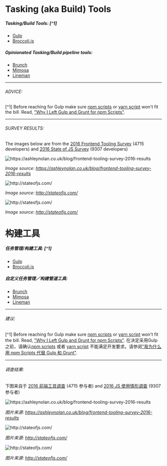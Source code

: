 # Tasking (aka Build) Tools 

##### Tasking/Build Tools: [^1]

* [Gulp](http://gulpjs.com/)
* [Broccoli.js](http://broccolijs.com/)

##### Opinionated Tasking/Build pipeline tools:

* [Brunch](http://brunch.io/)
* [Mimosa](http://mimosa.io/)
* [Lineman](http://linemanjs.com/)

***

###### ADVICE:

[^1] Before reaching for Gulp make sure [npm scripts](https://docs.npmjs.com/misc/scripts) or [yarn script](https://yarnpkg.com/en/docs/package-json#toc-scripts) won't fit the bill. Read, ["Why I Left Gulp and Grunt for npm Scripts"](https://medium.freecodecamp.com/why-i-left-gulp-and-grunt-for-npm-scripts-3d6853dd22b8#.nw3huib54).

***

###### SURVEY RESULTS:

The images below are from the [2016 Frontend Tooling Survey](https://ashleynolan.co.uk/blog/frontend-tooling-survey-2016-results) (4715 developers) and [2016 State of JS Survey](http://stateofjs.com/) (9307 developers)

![](../images/q11.jpg "https://ashleynolan.co.uk/blog/frontend-tooling-survey-2016-results")

<cite>Image source: <a href="https://ashleynolan.co.uk/blog/frontend-tooling-survey-2016-results">https://ashleynolan.co.uk/blog/frontend-tooling-survey-2016-results</a></cite>

![](../images/task1.png "http://stateofjs.com/")

<cite>Image source: <a href="http://stateofjs.com/">http://stateofjs.com/</a></cite>

![](../images/tasks2.png "http://stateofjs.com/")

<cite>Image source: <a href="http://stateofjs.com/">http://stateofjs.com/</a></cite>

# 构建工具

##### 任务管理/构建工具: [^1]

* [Gulp](http://gulpjs.com/)
* [Broccoli.js](http://broccolijs.com/)

##### 自定义任务管理／构建管道工具:

* [Brunch](http://brunch.io/)
* [Mimosa](http://mimosa.io/)
* [Lineman](http://linemanjs.com/)

***

###### 建议:

[^1] Before reaching for Gulp make sure [npm scripts](https://docs.npmjs.com/misc/scripts) or [yarn script](https://yarnpkg.com/en/docs/package-json#toc-scripts) won't fit the bill. Read, ["Why I Left Gulp and Grunt for npm Scripts"](https://medium.freecodecamp.com/why-i-left-gulp-and-grunt-for-npm-scripts-3d6853dd22b8#.nw3huib54).
在决定采用Gulp之前，请确认[npm scripts](https://docs.npmjs.com/misc/scripts) 或者 [yarn script](https://yarnpkg.com/en/docs/package-json#toc-scripts) 不能满足开发要求。请参阅["我为什么用 npm Scripts 代替 Gulp 和 Grunt"](https://medium.freecodecamp.com/why-i-left-gulp-and-grunt-for-npm-scripts-3d6853dd22b8#.nw3huib54).

***

###### 调查结果:

下图来自于 [2016 前端工具调查](https://ashleynolan.co.uk/blog/frontend-tooling-survey-2016-results) (4715 参与者) and [2016 JS 使用情形调查](http://stateofjs.com/) (9307 参与者)

![](../images/q11.jpg "https://ashleynolan.co.uk/blog/frontend-tooling-survey-2016-results")

<cite>图片来源: <a href="https://ashleynolan.co.uk/blog/frontend-tooling-survey-2016-results">https://ashleynolan.co.uk/blog/frontend-tooling-survey-2016-results</a></cite>

![](../images/task1.png "http://stateofjs.com/")

<cite>图片来源: <a href="http://stateofjs.com/">http://stateofjs.com/</a></cite>

![](../images/tasks2.png "http://stateofjs.com/")

<cite>图片来源: <a href="http://stateofjs.com/">http://stateofjs.com/</a></cite>




































 






